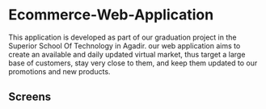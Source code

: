 # Ecommerce-Web-Application

This application is developed as part of our graduation project in the Superior School Of Technology in Agadir. our web application aims to create an available and daily updated virtual market, thus target a large base of customers, stay very close to them, and keep them updated to our promotions and new products.

## Screens


